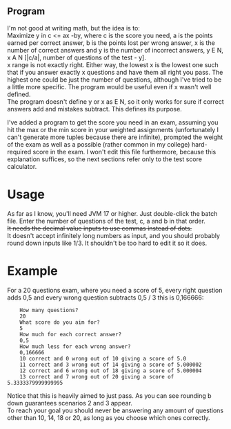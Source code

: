 ## Program

I'm not good at writing math, but the idea is to:  
Maximize y in c <= ax -by, where c is the score you need, a is the points earned per correct answer, b is the points lost per wrong answer, x is the number of correct answers and y is the number of incorrect answers, y E N, x A N [|c/a|, number of questions of the test - y].  
x range is not exactly right. Either way, the lowest x is the lowest one such that if you answer exactly x questions and have them all right you pass. The highest one could be just the number of questions, although I've tried to be a little more specific. The program would be useful even if x wasn't well defined.  
The program doesn't define y or x as E N, so it only works for sure if correct answers add and mistakes subtract. This defines its purpose.

I've added a program to get the score you need in an exam, assuming you hit the max or the min score in your weighted assignments (unfortunately I can't generate more tuples because there are infinite), prompted the weight of the exam as well as a possible (rather common in my college) hard-required score in the exam. I won't edit this file furthermore, because this explanation suffices, so the next sections refer only to the test score calculator.

# Usage

As far as I know, you'll need JVM 17 or higher. Just double-click the batch file. Enter the number of questions of the test, c, a and b in that order.  
<s>It needs the decimal value inputs to use commas instead of dots.</s>  
It doesn't accept infinitely long numbers as input, and you should probably round down inputs like 1/3. It shouldn't be too hard to edit it so it does.

# Example

For a 20 questions exam, where you need a score of 5, every right question adds 0,5 and every wrong question subtracts 0,5 / 3 this is 0,166666:

        How many questions?
        20
        What score do you aim for?
        5
        How much for each correct answer?
        0,5
        How much less for each wrong answer?
        0,166666
        10 correct and 0 wrong out of 10 giving a score of 5.0
        11 correct and 3 wrong out of 14 giving a score of 5.000002
        12 correct and 6 wrong out of 18 giving a score of 5.000004
        13 correct and 7 wrong out of 20 giving a score of 5.3333379999999995

Notice that this is heavily aimed to just pass. As you can see rounding b down guarantees scenarios 2 and 3 appear.  
To reach your goal you should never be answering any amount of questions other than 10, 14, 18 or 20, as long as you choose which ones correctly.
